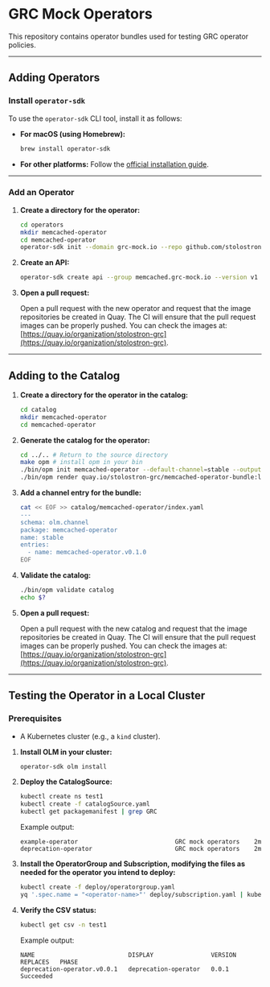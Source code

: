 # GRC Mock Operators

This repository contains operator bundles used for testing GRC operator policies.

---

## Adding Operators

### Install `operator-sdk`

To use the `operator-sdk` CLI tool, install it as follows:

- **For macOS (using Homebrew):**

  ```sh
  brew install operator-sdk
  ```

- **For other platforms:** Follow the
  [official installation guide](https://sdk.operatorframework.io/docs/installation/).

---

### Add an Operator

1. **Create a directory for the operator:**

   ```sh
   cd operators
   mkdir memcached-operator
   cd memcached-operator
   operator-sdk init --domain grc-mock.io --repo github.com/stolostron/grc-mock-operators/memcached-operator
   ```

2. **Create an API:**

   ```sh
   operator-sdk create api --group memcached.grc-mock.io --version v1 --kind Memcached --resource --controller
   ```

3. **Open a pull request:**

   Open a pull request with the new operator and request that the image repositories be created in Quay. The CI will ensure that the pull request images can be properly pushed.
   You can check the images at:
   [https://quay.io/organization/stolostron-grc](https://quay.io/organization/stolostron-grc).

---

## Adding to the Catalog

1. **Create a directory for the operator in the catalog:**

   ```sh
   cd catalog
   mkdir memcached-operator
   cd memcached-operator
   ```

2. **Generate the catalog for the operator:**

   ```sh
   cd ../.. # Return to the source directory
   make opm # install opm in your bin
   ./bin/opm init memcached-operator --default-channel=stable --output yaml > catalog/memcached-operator/index.yaml
   ./bin/opm render quay.io/stolostron-grc/memcached-operator-bundle:latest --output yaml >> catalog/memcached-operator/index.yaml
   ```

3. **Add a channel entry for the bundle:**

   ```sh
   cat << EOF >> catalog/memcached-operator/index.yaml
   ---
   schema: olm.channel
   package: memcached-operator
   name: stable
   entries:
     - name: memcached-operator.v0.1.0
   EOF
   ```

4. **Validate the catalog:**

   ```sh
   ./bin/opm validate catalog
   echo $?
   ```

5. **Open a pull request:**

   Open a pull request with the new catalog and request that the image repositories be created in Quay. The CI will ensure that the pull request images can be properly pushed.
   You can check the images at:
   [https://quay.io/organization/stolostron-grc](https://quay.io/organization/stolostron-grc).

---

## Testing the Operator in a Local Cluster

### Prerequisites

- A Kubernetes cluster (e.g., a `kind` cluster).

1. **Install OLM in your cluster:**

   ```sh
   operator-sdk olm install
   ```

2. **Deploy the CatalogSource:**

   ```sh
   kubectl create ns test1
   kubectl create -f catalogSource.yaml
   kubectl get packagemanifest | grep GRC
   ```

   Example output:

   ```
   example-operator                           GRC mock operators    2m
   deprecation-operator                       GRC mock operators    2m
   ```

3. **Install the OperatorGroup and Subscription, modifying the files as needed for the operator you intend to deploy:**

   ```sh
   kubectl create -f deploy/operatorgroup.yaml
   yq '.spec.name = "<operator-name>"' deploy/subscription.yaml | kubectl create -f -
   ```

4. **Verify the CSV status:**

   ```sh
   kubectl get csv -n test1
   ```

   Example output:

   ```
   NAME                          DISPLAY                VERSION   REPLACES   PHASE
   deprecation-operator.v0.0.1   deprecation-operator   0.0.1                Succeeded
   ```
